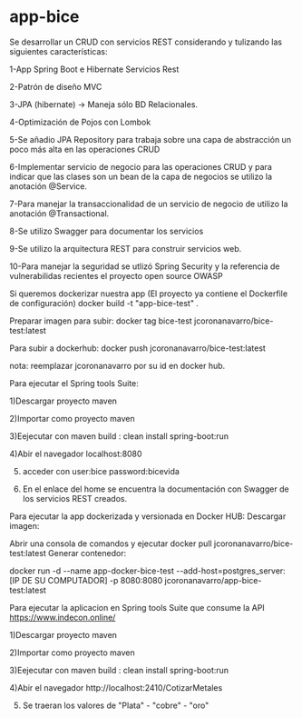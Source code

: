 # app-bice
Se desarrollar un CRUD con servicios REST considerando y tulizando las siguientes características:

1-App Spring Boot e Hibernate Servicios Rest


2-Patrón de diseño MVC


3-JPA (hibernate) -> Maneja sólo BD Relacionales.


4-Optimización de Pojos con Lombok


5-Se añadio JPA Repository para trabaja sobre una capa de abstracción un poco más alta en las operaciones CRUD


6-Implementar servicio de negocio para las operaciones CRUD y para indicar que las clases son un bean de la capa de negocios se utilizo la anotación @Service.


7-Para manejar la transaccionalidad de un servicio de negocio de utilizo la anotación @Transactional.


8-Se utilizo Swagger para documentar los servicios


9-Se utilizo la arquitectura REST para construir servicios web.


10-Para manejar la seguridad se utlizó Spring Security y la referencia de vulnerabilidas recientes el proyecto open source OWASP


Si queremos dockerizar nuestra app (El proyecto ya contiene el Dockerfile de configuración)
docker build -t "app-bice-test" .

Preparar imagen para subir:
docker tag bice-test jcoronanavarro/bice-test:latest

Para subir a dockerhub:
docker push jcoronanavarro/bice-test:latest

nota: reemplazar jcoronanavarro por su id en docker hub.

Para ejecutar el Spring tools Suite:

1)Descargar proyecto maven

2)Importar como proyecto maven

3)Eejecutar con maven build : clean install spring-boot:run

4)Abir el navegador localhost:8080

5) acceder con user:bice password:bicevida

6) En el enlace del home se encuentra la documentación con Swagger de los servicios REST creados. 


Para ejecutar la app dockerizada y versionada en Docker HUB:
Descargar imagen:


Abrir una consola de comandos y ejecutar docker pull jcoronanavarro/bice-test:latest
Generar contenedor:


docker run -d --name app-docker-bice-test --add-host=postgres_server:[IP DE SU COMPUTADOR] -p 8080:8080 jcoronanavarro/app-bice-test:latest



Para ejecutar la aplicacion en Spring tools Suite que consume la API https://www.indecon.online/


1)Descargar proyecto maven


2)Importar como proyecto maven


3)Eejecutar con maven build : clean install spring-boot:run


4)Abir el navegador http://localhost:2410/CotizarMetales


5) Se traeran los valores de "Plata" - "cobre" - "oro"




